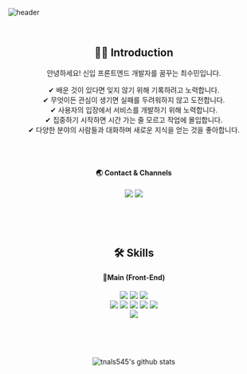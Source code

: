 ![header](https://capsule-render.vercel.app/api?type=waving&color=auto&height=300&section=header&text=Welcome!😊&desc=This%20is%20Sumin%20playground.%20&fontSize=90&descSize=30&fontColor=ffffff&fontAlignY=40)

<br>

<div align=center>
  <h2>💁‍♂️ Introduction</h2>
  <p>안녕하세요! 신입 프론트엔드 개발자를 꿈꾸는 최수민입니다.</p>
  <span>✔ 배운 것이 있다면 잊지 않기 위해 기록하려고 노력합니다.</span>
  <br>
  <span>✔ 무엇이든 관심이 생기면 실패를 두려워하지 않고 도전합니다.</span>
  <br>
  <span>✔ 사용자의 입장에서 서비스를 개발하기 위해 노력합니다.</span>
  <br>
  <span>✔ 집중하기 시작하면 시간 가는 줄 모르고 작업에 몰입합니다.</span>
  <br>
  <span>✔ 다양한 분야의 사람들과 대화하며 새로운 지식을 얻는 것을 좋아합니다.</span>
  
  <br><br>
  
  <h4>🌏 Contact & Channels</h4>
  <img src="https://img.shields.io/badge/xhem159@gmail.com-EA4335?style=flat&logo=Gmail&logoColor=white" />
  <a href="https://dsuumb.tistory.com" target="_blank">
    <img src="https://img.shields.io/badge/Blog-EA5220?style=flat&logo=Tistory&logoColor=white" />
  </a>
</div>

<br><br><br>


<div align=center>
  <h2>🛠️ Skills</h2>
  <h4>🌱Main (Front-End)</h4>
  <img src="https://img.shields.io/badge/javascript-F7DF1E?style=for-the-badge&logo=JavaScript&logoColor=white" />
  <img src="https://img.shields.io/badge/html-E34F26?style=for-the-badge&logo=HTML5&logoColor=white" />
  <img src="https://img.shields.io/badge/css-1572B6?style=for-the-badge&logo=CSS3&logoColor=white" />
  <br>
  <img src="https://img.shields.io/badge/react-61DAFB?style=for-the-badge&logo=React&logoColor=white" />
  <img src="https://img.shields.io/badge/next.js-000000?style=for-the-badge&logo=Next.js&logoColor=white" />
  <img src="https://img.shields.io/badge/typescript-3178C6?style=for-the-badge&logo=TypeScript&logoColor=white" />
  <img src="https://img.shields.io/badge/redux-764ABC?style=for-the-badge&logo=Redux&logoColor=white" />
  <img src="https://img.shields.io/badge/redux%20saga-999999?style=for-the-badge&logo=Redux-Saga&logoColor=white" />
  <br>
  <img src="https://img.shields.io/badge/styled%20components-DB7093?style=for-the-badge&logo=styled-components&logoColor=white" />
</div>

<br><br><br>

<div align=center>

![tnals545's github stats](https://github-readme-stats.vercel.app/api?username=tnals545&show_icons=true&theme=tokyonight)

</div>

<!--
**tnals545/tnals545** is a ✨ _special_ ✨ repository because its `README.md` (this file) appears on your GitHub profile.

Here are some ideas to get you started:

- 🔭 I’m currently working on ...
- 🌱 I’m currently learning ...
- 👯 I’m looking to collaborate on ...
- 🤔 I’m looking for help with ...
- 💬 Ask me about ...
- 📫 How to reach me: ...
- 😄 Pronouns: ...
- ⚡ Fun fact: ...
-->
